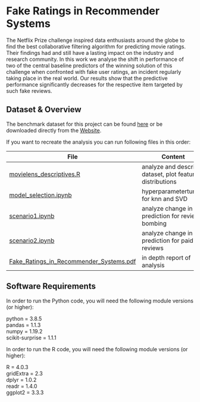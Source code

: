 # Fake Ratings in Recommender Systems

The Netflix Prize challenge inspired data enthusiasts around the globe to find the best collaborative filtering algorithm for predicting movie ratings.  Their findings had and still have a lasting impact on the industry and research community.  In this work we analyse the shift in performance of two of the central baseline predictors of the winning solution of this challenge when confronted with fake user ratings,  an incident regularly taking place in the real world.  Our results show that the predictive performance significantly decreases for the respective item targeted by such fake reviews.

## Dataset & Overview
The benchmark dataset for this project can be found [here](data/ml-100k/u.data) or be downloaded directly from the [Website](https://grouplens.org/datasets/movielens/100k/).

If you want to recreate the analysis you can run following files in this order:

| File                                                                               | Content                                                  |
|------------------------------------------------------------------------------------|----------------------------------------------------------|
| [movielens_descriptives.R](movielens_descriptives.R)                               | analyze and describe dataset, plot feature distributions |
| [model_selection.ipynb](model_selection.ipynb)                                     | hyperparametertuning for knn and SVD                     |
| [scenario1.ipynb](scenario1.ipynb)                                                 | analyze change in prediction for review bombing          |
| [scenario2.ipynb](scenario2.ipynb)                                                 | analyze change in prediction for paid reviews            |
| [Fake_Ratings_in_Recommender_Systems.pdf](Fake_Ratings_in_Recommender_Systems.pdf) | in depth report of analysis                              |


## Software Requirements
In order to run the Python code, you will need the following
module versions (or higher):

python = 3.8.5  
pandas = 1.1.3  
numpy = 1.19.2  
scikit-surprise = 1.1.1


In order to run the R code, you will need the following
module versions (or higher):

R = 4.0.3  
gridExtra = 2.3   
dplyr = 1.0.2  
readr = 1.4.0     
ggplot2 = 3.3.3  
